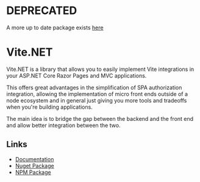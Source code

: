 # DEPRECATED

A more up to date package exists [here](https://github.com/Eptagone/Vite.AspNetCore)

# Vite.NET

Vite.NET is a library that allows you to easily implement Vite integrations in your ASP.NET Core Razor Pages and MVC applications.

This offers great advantages in the simplification of SPA authorization integration, allowing the implementation of micro front ends outside of a node ecosystem and in general just giving you more tools and tradeoffs when you're building applications.

The main idea is to bridge the gap between the backend and the front end and allow better integration between the two.

## Links

- [Documentation](https://vite-dotnet.techgems.net/guide/what-is-vite.net)
- [Nuget Package](https://www.nuget.org/packages/TechGems.ViteDotNet)
- [NPM Package](https://www.npmjs.com/package/vite-dotnet)
